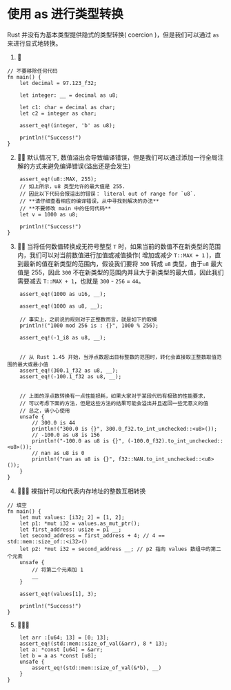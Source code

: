 # 使用 as 进行类型转换

Rust 并没有为基本类型提供隐式的类型转换( coercion )，但是我们可以通过 `as` 来进行显式地转换。

1. 🌟

```rust,editable// 修复错误，填空
// 不要移除任何代码
fn main() {
    let decimal = 97.123_f32;

    let integer: __ = decimal as u8;

    let c1: char = decimal as char;
    let c2 = integer as char;

    assert_eq!(integer, 'b' as u8);

    println!("Success!")
}
```

2. 🌟🌟 默认情况下, 数值溢出会导致编译错误，但是我们可以通过添加一行全局注解的方式来避免编译错误(溢出还是会发生)

```rust,editablefn main() {
    assert_eq!(u8::MAX, 255);
    // 如上所示，u8 类型允许的最大值是 255.
    // 因此以下代码会报溢出的错误： literal out of range for `u8`.
    // **请仔细查看相应的编译错误，从中寻找到解决的办法**
    // **不要修改 main 中的任何代码**
    let v = 1000 as u8;

    println!("Success!")
}
```

3. 🌟🌟 当将任何数值转换成无符号整型 `T` 时，如果当前的数值不在新类型的范围内，我们可以对当前数值进行加值或减值操作( 增加或减少 `T::MAX + 1` )，直到最新的值在新类型的范围内，假设我们要将 `300` 转成 `u8` 类型，由于`u8` 最大值是 255，因此 `300` 不在新类型的范围内并且大于新类型的最大值，因此我们需要减去 `T::MAX + 1`，也就是 `300` - `256` = `44`。

```rust,editablefn main() {
    assert_eq!(1000 as u16, __);

    assert_eq!(1000 as u8, __);

    // 事实上，之前说的规则对于正整数而言，就是如下的取模
    println!("1000 mod 256 is : {}", 1000 % 256);

    assert_eq!(-1_i8 as u8, __);


    // 从 Rust 1.45 开始，当浮点数超出目标整数的范围时，转化会直接取正整数取值范围的最大或最小值
    assert_eq!(300.1_f32 as u8, __);
    assert_eq!(-100.1_f32 as u8, __);


    // 上面的浮点数转换有一点性能损耗，如果大家对于某段代码有极致的性能要求，
    // 可以考虑下面的方法，但是这些方法的结果可能会溢出并且返回一些无意义的值
    // 总之，请小心使用
    unsafe {
        // 300.0 is 44
        println!("300.0 is {}", 300.0_f32.to_int_unchecked::<u8>());
        // -100.0 as u8 is 156
        println!("-100.0 as u8 is {}", (-100.0_f32).to_int_unchecked::<u8>());
        // nan as u8 is 0
        println!("nan as u8 is {}", f32::NAN.to_int_unchecked::<u8>());
    }
}
```

4. 🌟🌟🌟 裸指针可以和代表内存地址的整数互相转换

```rust,editable
// 填空
fn main() {
    let mut values: [i32; 2] = [1, 2];
    let p1: *mut i32 = values.as_mut_ptr();
    let first_address: usize = p1 __;
    let second_address = first_address + 4; // 4 == std::mem::size_of::<i32>()
    let p2: *mut i32 = second_address __; // p2 指向 values 数组中的第二个元素
    unsafe {
        // 将第二个元素加 1
        __
    }

    assert_eq!(values[1], 3);

    println!("Success!")
}
```

5. 🌟🌟🌟

```rust,editablefn main() {
    let arr :[u64; 13] = [0; 13];
    assert_eq!(std::mem::size_of_val(&arr), 8 * 13);
    let a: *const [u64] = &arr;
    let b = a as *const [u8];
    unsafe {
        assert_eq!(std::mem::size_of_val(&*b), __)
    }
}
```
